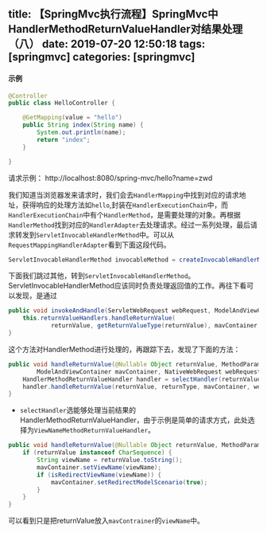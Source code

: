title: 【SpringMvc执行流程】SpringMvc中HandlerMethodReturnValueHandler对结果处理（八）
date: 2019-07-20 12:50:18
tags: [springmvc]
categories: [springmvc]
---
#### 示例

```java
@Controller
public class HelloController {

    @GetMapping(value = "hello")
    public String index(String name) {
        System.out.println(name);
        return "index";
    }

}
```

<!--more-->

请求示例： http://localhost:8080/spring-mvc/hello?name=zwd

我们知道当浏览器发来请求时，我们会去`HandlerMapping`中找到对应的请求地址，获得响应的处理方法如`hello`,封装在`HandlerExecutionChain`中，而`HandlerExecutionChain`中有个`HandlerMethod`，是需要处理的对象。再根据`HandlerMethod`找到对应的`HandlerAdapter`去处理请求。经过一系列处理，最后请求转发到`ServletInvocableHandlerMethod`中。可以从`RequestMappingHandlerAdapter`看到下面这段代码。
```java
ServletInvocableHandlerMethod invocableMethod = createInvocableHandlerMethod(handlerMethod);
```
下面我们跳过其他，转到`ServletInvocableHandlerMethod`。ServletInvocableHandlerMethod应该同时负责处理返回值的工作。再往下看可以发现，是通过
```java
public void invokeAndHandle(ServletWebRequest webRequest, ModelAndViewContainer mavContainer,Object... providedArgs) throws Exception {
    this.returnValueHandlers.handleReturnValue(
            returnValue, getReturnValueType(returnValue), mavContainer, webRequest);
}
```
这个方法对HandlerMethod进行处理的，再跟踪下去，发现了下面的方法：
```java
public void handleReturnValue(@Nullable Object returnValue, MethodParameter returnType,
        ModelAndViewContainer mavContainer, NativeWebRequest webRequest) throws Exception {
    HandlerMethodReturnValueHandler handler = selectHandler(returnValue, returnType);
    handler.handleReturnValue(returnValue, returnType, mavContainer, webRequest);
}
```
* `selectHandler`选能够处理当前结果的HandlerMethodReturnValueHandler，由于示例是简单的请求方式，此处选择为`ViewNameMethodReturnValueHandler`。

```java
public void handleReturnValue(@Nullable Object returnValue, MethodParameter returnType, ModelAndViewContainer mavContainer, NativeWebRequest webRequest) throws Exception {
    if (returnValue instanceof CharSequence) {
        String viewName = returnValue.toString();
        mavContainer.setViewName(viewName);
        if (isRedirectViewName(viewName)) {
            mavContainer.setRedirectModelScenario(true);
        }
    }
}
```
可以看到只是把returnValue放入`mavContrainer`的`viewName`中。
